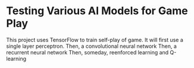 # Testing Various AI Models for Game Play
This project uses TensorFlow to train self-play of game.
It will first use a single layer perceptron.
Then, a convolutional neural network
Then, a recurrent neural network
Then, someday, reenforced learning and Q-learning
